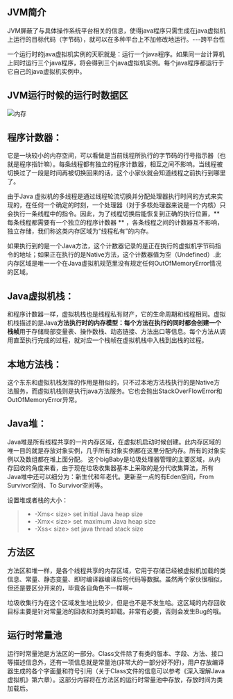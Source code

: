 ## JVM简介
JVM屏蔽了与具体操作系统平台相关的信息，使得java程序只需生成在java虚拟机上运行的目标代码（字节码），就可以在多种平台上不加修改地运行。---跨平台性

一个运行时的java虚拟机实例的天职就是：运行一个java程序。如果同一台计算机上同时运行三个java程序，将会得到三个java虚拟机实例。每个java程序都运行于它自己的java虚拟机实例中。

## JVM运行时候的运行时数据区
![内存](http://ww1.sinaimg.cn/mw690/b254dc71gw1eumzdxs38lg20eb0a1aab.gif)

## 程序计数器：
它是一块较小的内存空间，可以看做是当前线程所执行的字节码的行号指示器（也就是程序指针嘛）。每条线程都有独立的程序计数器，相互之间不影响。当线程被切换过了一段是时间再被切换回来的话，这个小家伙就会知道线程之前执行到哪里了。

由于Java 虚拟机的多线程是通过线程轮流切换并分配处理器执行时间的方式来实现的，在任何一个确定的时刻，一个处理器（对于多核处理器来说是一个内核）只会执行一条线程中的指令。因此，为了线程切换后能恢复到正确的执行位置，** 每条线程都需要有一个独立的程序计数器 ** ，各条线程之间的计数器互不影响，独立存储，我们称这类内存区域为“线程私有”的内存。

如果执行到的是一个Java方法，这个计数器记录的是正在执行的虚拟机字节码指令的地址；如果正在执行的是Native方法，这个计数器值为空（Undefined）.此内存区域是唯一一个在Java虚拟机规范里没有规定任何OutOfMemoryError情况的区域。

## Java虚拟机栈：
和程序计数器一样，虚拟机栈也是线程私有财产，它的生命周期和线程相同。虚拟机栈描述的是Java**方法执行时的内存模型：每个方法在执行的同时都会创建一个栈帧**用于存储局部变量表、操作数栈、动态链接、方法出口等信息。每个方法从调用直至执行完成的过程，就对应一个栈帧在虚拟机栈中入栈到出栈的过程。

## 本地方法栈：
这个东东和虚拟机栈发挥的作用是相似的，只不过本地方法栈执行的是Native方法服务，而虚拟机栈则是执行java方法服务。它也会抛出StackOverFlowError和OutOfMemoryError异常。

## Java堆：
Java堆是所有线程共享的一片内存区域，在虚拟机启动时候创建。此内存区域的唯一目的就是存放对象实例，几乎所有对象实例都在这里分配内存。所有的对象实例以及数组都在堆上面分配。 
这个bigBaby是垃圾处理器管理的主要区域，从内存回收的角度来看，由于现在垃圾收集器基本上采取的是分代收集算法，所有Java堆中还可以细分为：新生代和年老代。更新至一点的有Eden空间，From Survivor空间、To Survivor空间等。

设置堆或者栈的大小： 
>* -Xms< size> set initial Java heap size 
>* -Xmx< size> set maximum Java heap size 
>* -Xss< size> set java thread stack size

## 方法区
方法区和堆一样，是各个线程共享的内存区域，它用于存储已经被虚拟机加载的类信息、常量、静态变量、即时编译器编译后的代码等数据。虽然两个家伙很相似，但还是要区分开来的，毕竟各自角色不一样啊~

垃圾收集行为在这个区域发生地比较少，但是也不是不发生哈。这区域的内存回收目标主要是针对常量池的回收和对类的卸载。非常有必要，否则会发生Bug的哦。

## 运行时常量池
运行时常量池是方法区的一部分。Class文件除了有类的版本、字段、方法、接口等描述信息外，还有一项信息就是常量池(非常大的一部分好不好)，用户存放编译器生成的各个字面量和符号引用（关于Class文件的信息可以参考《深入理解Java虚拟机》第六章）。这部分内容将在方法区的运行时常量池中存放，存放时间为类加载后。
